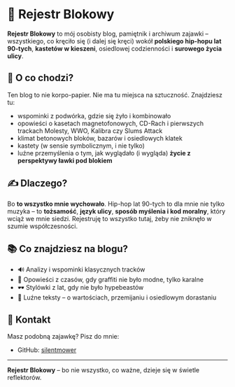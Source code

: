 # 🧱 Rejestr Blokowy

**Rejestr Blokowy** to mój osobisty blog, pamiętnik i archiwum zajawki – wszystkiego, co kręciło się (i dalej się kręci) wokół **polskiego hip-hopu lat 90-tych**, **kastetów w kieszeni**, osiedlowej codzienności i **surowego życia ulicy**.

## 🎤 O co chodzi?

Ten blog to nie korpo-papier. Nie ma tu miejsca na sztuczność. Znajdziesz tu:
- wspominki z podwórka, gdzie się żyło i kombinowało
- opowieści o kasetach magnetofonowych, CD-Rach i pierwszych trackach Molesty, WWO, Kalibra czy Slums Attack
- klimat betonowych bloków, bazarów i osiedlowych klatek
- kastety (w sensie symbolicznym, i nie tylko)
- luźne przemyślenia o tym, jak wyglądało (i wygląda) **życie z perspektywy ławki pod blokiem**

## ✍️ Dlaczego?

Bo **to wszystko mnie wychowało**. Hip-hop lat 90-tych to dla mnie nie tylko muzyka – to **tożsamość**, **język ulicy**, **sposób myślenia i kod moralny**, który wciąż we mnie siedzi. Rejestruję to wszystko tutaj, żeby nie zniknęło w szumie współczesności.

## 📚 Co znajdziesz na blogu?

- 🔊 Analizy i wspominki klasycznych tracków
- 🧱 Opowieści z czasów, gdy graffiti nie było modne, tylko karalne
- 🕶️ Stylówki z lat, gdy nie było hypebeastów
- 💭 Luźne teksty – o wartościach, przemijaniu i osiedlowym dorastaniu

## 📡 Kontakt

Masz podobną zajawkę? Pisz do mnie:
- GitHub: [silentmower](https://github.com/silentmower)

---

**Rejestr Blokowy** – bo nie wszystko, co ważne, dzieje się w świetle reflektorów.
